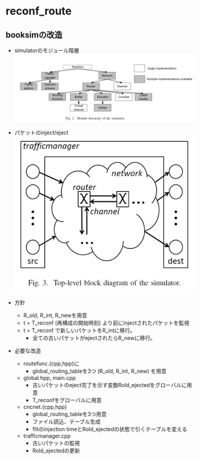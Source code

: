 # reconf_route
## booksimの改造
- simulatorのモジュール階層
![hierarchy](./docs/booksim_hierarchy.png)
- パケットのinject/eject
![blockdiagram](./docs/booksim_blockdiagram.png)
- 方針
  - R_old, R_int, R_newを用意
  - t = T_reconf (再構成の開始時刻) より前にinjectされたパケットを監視
  - t = T_reconf で新しいパケットをR_intに移行。
    - 全ての古いパケットがejectされたらR_newに移行。

- 必要な改造
  - routefunc.{cpp,hpp}に
    - global_routing_tableを3つ (R_old, R_int, R_new) を用意
  - global.hpp, main.cpp
    - 古いパケットのeject完了を示す変数Rold_ejectedをグローバルに用意
    - T_reconfをグローバルに用意
  - cncnet.{cpp,hpp}
    - global_routing_tableを3つ用意
    - ファイル読込、テーブル生成
    - flitのinjection timeとRold_ejectedの状態で引くテーブルを変える
  - trafficmanager.cpp
    - 古いパケットの監視
    - Rold_ejectedの更新